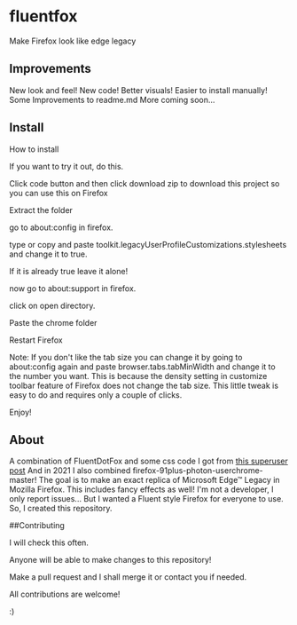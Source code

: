 # fluentfox

  Make Firefox look like edge legacy

## Improvements

  New look and feel!
  New code!
  Better visuals!
  Easier to install manually!
  Some Improvements to readme.md
  More coming soon...

## Install

How to install

If you want to try it out, do this.

Click code button and then click download zip to download this project so you can use this on Firefox

Extract the folder

go to about:config in firefox.

type or copy and paste toolkit.legacyUserProfileCustomizations.stylesheets and change it to true.

If it is already true leave it alone!

now go to about:support in firefox.

click on open directory.

Paste the chrome folder

Restart Firefox

Note: If you don't like the tab size you can change it by going to about:config again and paste browser.tabs.tabMinWidth and change it to the number you want. This is because the density setting in customize toolbar feature of Firefox does not change the tab size. This little tweak is easy to do and requires only a couple of clicks. 

Enjoy!

## About


A combination of FluentDotFox and some css code I got from [this superuser post](https://superuser.com/questions/1653533/how-to-switch-back-to-firefox-old-style-of-tabs) And in 2021 I also combined firefox-91plus-photon-userchrome-master! The goal is to make an exact replica of Microsoft Edge™ Legacy in Mozilla Firefox.
This includes fancy effects as well!
I'm not a developer, I only report issues... But I wanted a Fluent style Firefox for everyone to use. So, I created this repository.

##Contributing

I will check this often.

Anyone will be able to make changes to this repository!

Make a pull request and I shall merge it or contact you if needed.

All contributions are welcome!

:) 
